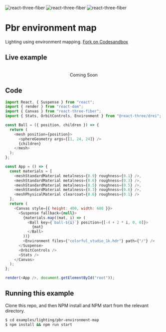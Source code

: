 ![react-three-fiber](https://img.shields.io/badge/dynamic/json?url=https://raw.githubusercontent.com/onion2k/r3f-by-example/develop/examples/lighting/pbr-environment-map/package.json&label=react-three-fiber&query=$.dependencies['react-three-fiber']&color=green) ![react-three-fiber](https://img.shields.io/badge/dynamic/json?url=https://raw.githubusercontent.com/onion2k/r3f-by-example/develop/examples/lighting/pbr-environment-map/package.json&label=three&query=$.dependencies['three']&color=green) ![react-three-fiber](https://img.shields.io/badge/dynamic/json?url=https://raw.githubusercontent.com/onion2k/r3f-by-example/develop/examples/lighting/pbr-environment-map/package.json&label=@react-three/drei&query=$.dependencies['@react-three/drei']&color=green)

# Pbr environment map

Lighting using environment mapping. [Fork on Codesandbox](https://githubbox.com/onion2k/r3f-by-example/tree/develop/examples/lighting/pbr-environment-map)

## Live example
<div align="center">
  <br>
Coming Soon
  <br>
</div>

## Code
```js
import React, { Suspense } from "react";
import { render } from "react-dom";
import { Canvas } from "react-three-fiber";
import { Stats, OrbitControls, Environment } from "@react-three/drei";

const Ball = ({ position, children }) => {
  return (
    <mesh position={position}>
      <sphereGeometry args={[1, 24, 24]} />
      {children}
    </mesh>
  );
};

const App = () => {
  const materials = [
    <meshStandardMaterial metalness={0.9} roughness={0.1} />,
    <meshStandardMaterial metalness={0.6} roughness={0.3} />,
    <meshStandardMaterial metalness={0.5} roughness={0.5} />,
    <meshStandardMaterial metalness={0.3} roughness={0.6} />,
    <meshPhysicalMaterial clearcoat={0.6} roughness={0.1} />
  ];
  return (
    <Canvas style={{ height: 400, width: 600 }}>
      <Suspense fallback={null}>
        {materials.map((mat, i) => (
          <Ball key={`ball-${i}`} position={[-4 + 2 * i, 0, 0]}>
            {mat}
          </Ball>
        ))}
        <Environment files={"colorful_studio_1k.hdr"} path={"/"} />
      </Suspense>
      <OrbitControls />
      <Stats />
    </Canvas>
  );
};

render(<App />, document.getElementById("root"));

```

## Running this example

Clone this repo, and then NPM install and NPM start from the relevant directory.

```bash
$ cd examples/lighting/pbr-environment-map
$ npm install && npm run start
```